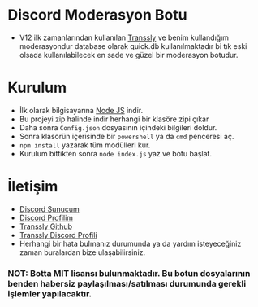 # Discord Moderasyon Botu

* V12 ilk zamanlarından kullanılan [Transsly](https://github.com/transsly) ve benim kullandığım moderasyondur database olarak quick.db kullanılmaktadır bi tık eski olsada kullanılabilecek en sade ve güzel bir moderasyon botudur.

# Kurulum
* İlk olarak bilgisayarına [Node JS](https://nodejs.org/en/) indir.
* Bu projeyi zip halinde indir herhangi bir klasöre zipi çıkar
* Daha sonra `Config.json` dosyasının içindeki bilgileri doldur.
* Sonra klasörün içerisinde bir `powershell` ya da `cmd` penceresi aç.
* ```npm install``` yazarak tüm modülleri kur.
* Kurulum bittikten sonra ```node index.js``` yaz ve botu başlat.

# İletişim
* [Discord Sunucum](https://discord.gg/iban)
* [Discord Profilim](https://discord.com/users/545976310342746152)
* [Transsly Github](https://github.com/transsly)
* [Transsly Discord Profili](https://discord.com/users/201096212533739530)
* Herhangi bir hata bulmanız durumunda ya da yardım isteyeceğiniz zaman buralardan bize ulaşabilirsiniz.

### NOT: Botta MIT lisansı bulunmaktadır. Bu botun dosyalarının benden habersiz paylaşılması/satılması durumunda gerekli işlemler yapılacaktır.
